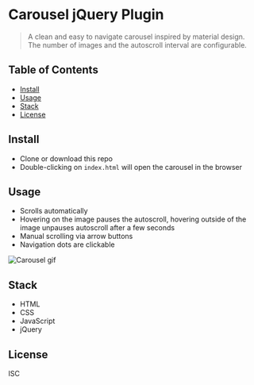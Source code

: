 # Carousel jQuery Plugin

> A clean and easy to navigate carousel inspired by material design. The number of images and the autoscroll interval are configurable.

## Table of Contents

- [Install](#install)
- [Usage](#usage)
- [Stack](#stack)
- [License](#license)

## Install

+ Clone or download this repo
+ Double-clicking on `index.html` will open the carousel in the browser

## Usage

+ Scrolls automatically
+ Hovering on the image pauses the autoscroll, hovering outside of the image unpauses autoscroll after a few seconds
+ Manual scrolling via arrow buttons
+ Navigation dots are clickable

![Carousel gif](http://g.recordit.co/iD2dh87Yom.gif)

## Stack
+ HTML
+ CSS
+ JavaScript
+ jQuery

## License
ISC

